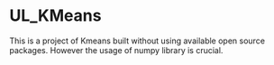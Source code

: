 # UL_KMeans
This is a project of Kmeans built without using available open source packages. However the usage of numpy library is crucial.
